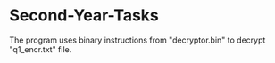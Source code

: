 # Second-Year-Tasks
The program uses binary instructions from "decryptor.bin" to decrypt "q1_encr.txt" file.
